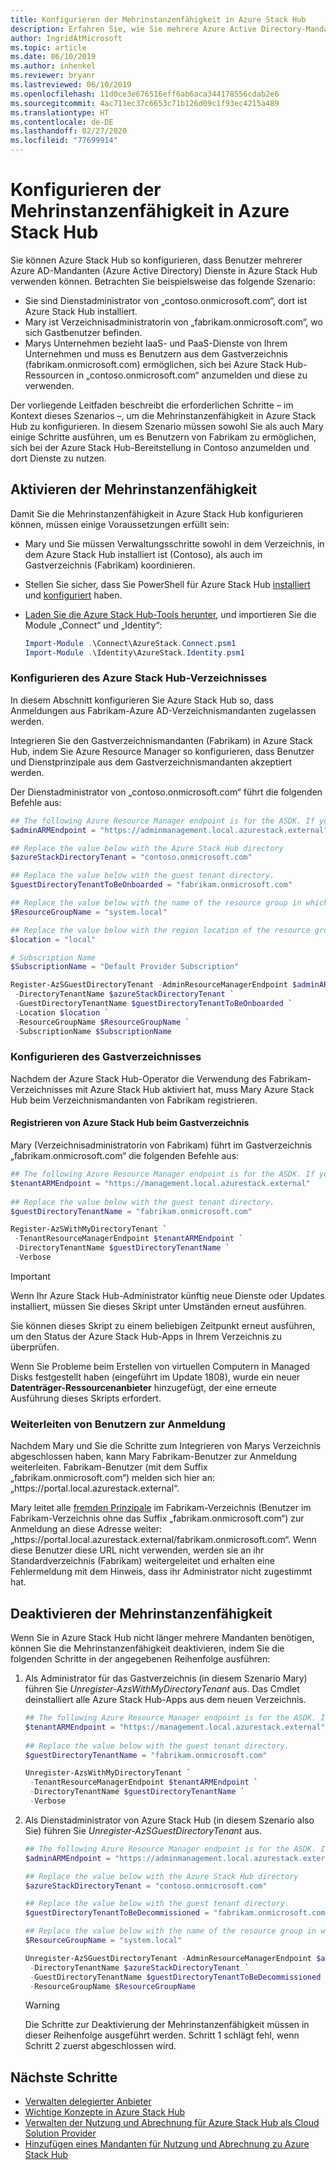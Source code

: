 ```yaml
---
title: Konfigurieren der Mehrinstanzenfähigkeit in Azure Stack Hub
description: Erfahren Sie, wie Sie mehrere Azure Active Directory-Mandanten in Azure Stack Hub aktivieren und deaktivieren.
author: IngridAtMicrosoft
ms.topic: article
ms.date: 06/10/2019
ms.author: inhenkel
ms.reviewer: bryanr
ms.lastreviewed: 06/10/2019
ms.openlocfilehash: 11d0ce3e676516eff6ab6aca344178556cdab2e6
ms.sourcegitcommit: 4ac711ec37c6653c71b126d09c1f93ec4215a489
ms.translationtype: HT
ms.contentlocale: de-DE
ms.lasthandoff: 02/27/2020
ms.locfileid: "77699914"
---
```

# <a name="configure-multi-tenancy-in-azure-stack-hub"></a>Konfigurieren der Mehrinstanzenfähigkeit in Azure Stack Hub

Sie können Azure Stack Hub so konfigurieren, dass Benutzer mehrerer Azure AD-Mandanten (Azure Active Directory) Dienste in Azure Stack Hub verwenden können. Betrachten Sie beispielsweise das folgende Szenario:

- Sie sind Dienstadministrator von „contoso.onmicrosoft.com“, dort ist Azure Stack Hub installiert.
- Mary ist Verzeichnisadministratorin von „fabrikam.onmicrosoft.com“, wo sich Gastbenutzer befinden.
- Marys Unternehmen bezieht IaaS- und PaaS-Dienste von Ihrem Unternehmen und muss es Benutzern aus dem Gastverzeichnis (fabrikam.onmicrosoft.com) ermöglichen, sich bei Azure Stack Hub-Ressourcen in „contoso.onmicrosoft.com“ anzumelden und diese zu verwenden.

Der vorliegende Leitfaden beschreibt die erforderlichen Schritte – im Kontext dieses Szenarios –, um die Mehrinstanzenfähigkeit in Azure Stack Hub zu konfigurieren. In diesem Szenario müssen sowohl Sie als auch Mary einige Schritte ausführen, um es Benutzern von Fabrikam zu ermöglichen, sich bei der Azure Stack Hub-Bereitstellung in Contoso anzumelden und dort Dienste zu nutzen.

## <a name="enable-multi-tenancy"></a>Aktivieren der Mehrinstanzenfähigkeit

Damit Sie die Mehrinstanzenfähigkeit in Azure Stack Hub konfigurieren können, müssen einige Voraussetzungen erfüllt sein:
  
 - Mary und Sie müssen Verwaltungsschritte sowohl in dem Verzeichnis, in dem Azure Stack Hub installiert ist (Contoso), als auch im Gastverzeichnis (Fabrikam) koordinieren.
 - Stellen Sie sicher, dass Sie PowerShell für Azure Stack Hub [installiert](azure-stack-powershell-install.md) und [konfiguriert](azure-stack-powershell-configure-admin.md) haben.
 - [Laden Sie die Azure Stack Hub-Tools herunter](azure-stack-powershell-download.md), und importieren Sie die Module „Connect“ und „Identity“:

    ```powershell
    Import-Module .\Connect\AzureStack.Connect.psm1
    Import-Module .\Identity\AzureStack.Identity.psm1
    ```

### <a name="configure-azure-stack-hub-directory"></a>Konfigurieren des Azure Stack Hub-Verzeichnisses

In diesem Abschnitt konfigurieren Sie Azure Stack Hub so, dass Anmeldungen aus Fabrikam-Azure AD-Verzeichnismandanten zugelassen werden.

Integrieren Sie den Gastverzeichnismandanten (Fabrikam) in Azure Stack Hub, indem Sie Azure Resource Manager so konfigurieren, dass Benutzer und Dienstprinzipale aus dem Gastverzeichnismandanten akzeptiert werden.

Der Dienstadministrator von „contoso.onmicrosoft.com“ führt die folgenden Befehle aus:

```powershell  
## The following Azure Resource Manager endpoint is for the ASDK. If you're in a multinode environment, contact your operator or service provider to get the endpoint.
$adminARMEndpoint = "https://adminmanagement.local.azurestack.external"

## Replace the value below with the Azure Stack Hub directory
$azureStackDirectoryTenant = "contoso.onmicrosoft.com"

## Replace the value below with the guest tenant directory. 
$guestDirectoryTenantToBeOnboarded = "fabrikam.onmicrosoft.com"

## Replace the value below with the name of the resource group in which the directory tenant registration resource should be created (resource group must already exist).
$ResourceGroupName = "system.local"

## Replace the value below with the region location of the resource group.
$location = "local"

# Subscription Name
$SubscriptionName = "Default Provider Subscription"

Register-AzSGuestDirectoryTenant -AdminResourceManagerEndpoint $adminARMEndpoint `
 -DirectoryTenantName $azureStackDirectoryTenant `
 -GuestDirectoryTenantName $guestDirectoryTenantToBeOnboarded `
 -Location $location `
 -ResourceGroupName $ResourceGroupName `
 -SubscriptionName $SubscriptionName
```

### <a name="configure-guest-directory"></a>Konfigurieren des Gastverzeichnisses

Nachdem der Azure Stack Hub-Operator die Verwendung des Fabrikam-Verzeichnisses mit Azure Stack Hub aktiviert hat, muss Mary Azure Stack Hub beim Verzeichnismandanten von Fabrikam registrieren.

#### <a name="registering-azure-stack-hub-with-the-guest-directory"></a>Registrieren von Azure Stack Hub beim Gastverzeichnis

Mary (Verzeichnisadministratorin von Fabrikam) führt im Gastverzeichnis „fabrikam.onmicrosoft.com“ die folgenden Befehle aus:

```powershell
## The following Azure Resource Manager endpoint is for the ASDK. If you're in a multinode environment, contact your operator or service provider to get the endpoint.
$tenantARMEndpoint = "https://management.local.azurestack.external"
    
## Replace the value below with the guest tenant directory.
$guestDirectoryTenantName = "fabrikam.onmicrosoft.com"

Register-AzSWithMyDirectoryTenant `
 -TenantResourceManagerEndpoint $tenantARMEndpoint `
 -DirectoryTenantName $guestDirectoryTenantName `
 -Verbose
```

> [!IMPORTANT]
> Wenn Ihr Azure Stack Hub-Administrator künftig neue Dienste oder Updates installiert, müssen Sie dieses Skript unter Umständen erneut ausführen.
>
> Sie können dieses Skript zu einem beliebigen Zeitpunkt erneut ausführen, um den Status der Azure Stack Hub-Apps in Ihrem Verzeichnis zu überprüfen.
>
> Wenn Sie Probleme beim Erstellen von virtuellen Computern in Managed Disks festgestellt haben (eingeführt im Update 1808), wurde ein neuer **Datenträger-Ressourcenanbieter** hinzugefügt, der eine erneute Ausführung dieses Skripts erfordert.

### <a name="direct-users-to-sign-in"></a>Weiterleiten von Benutzern zur Anmeldung

Nachdem Mary und Sie die Schritte zum Integrieren von Marys Verzeichnis abgeschlossen haben, kann Mary Fabrikam-Benutzer zur Anmeldung weiterleiten. Fabrikam-Benutzer (mit dem Suffix „fabrikam.onmicrosoft.com“) melden sich hier an: „https\://portal.local.azurestack.external“.

Mary leitet alle [fremden Prinzipale](/azure/role-based-access-control/rbac-and-directory-admin-roles) im Fabrikam-Verzeichnis (Benutzer im Fabrikam-Verzeichnis ohne das Suffix „fabrikam.onmicrosoft.com“) zur Anmeldung an diese Adresse weiter: „https\://portal.local.azurestack.external/fabrikam.onmicrosoft.com“. Wenn diese Benutzer diese URL nicht verwenden, werden sie an ihr Standardverzeichnis (Fabrikam) weitergeleitet und erhalten eine Fehlermeldung mit dem Hinweis, dass ihr Administrator nicht zugestimmt hat.

## <a name="disable-multi-tenancy"></a>Deaktivieren der Mehrinstanzenfähigkeit

Wenn Sie in Azure Stack Hub nicht länger mehrere Mandanten benötigen, können Sie die Mehrinstanzenfähigkeit deaktivieren, indem Sie die folgenden Schritte in der angegebenen Reihenfolge ausführen:

1. Als Administrator für das Gastverzeichnis (in diesem Szenario Mary) führen Sie *Unregister-AzsWithMyDirectoryTenant* aus. Das Cmdlet deinstalliert alle Azure Stack Hub-Apps aus dem neuen Verzeichnis.

    ``` PowerShell
    ## The following Azure Resource Manager endpoint is for the ASDK. If you're in a multinode environment, contact your operator or service provider to get the endpoint.
    $tenantARMEndpoint = "https://management.local.azurestack.external"
        
    ## Replace the value below with the guest tenant directory.
    $guestDirectoryTenantName = "fabrikam.onmicrosoft.com"
    
    Unregister-AzsWithMyDirectoryTenant `
     -TenantResourceManagerEndpoint $tenantARMEndpoint `
     -DirectoryTenantName $guestDirectoryTenantName `
     -Verbose 
    ```

2. Als Dienstadministrator von Azure Stack Hub (in diesem Szenario also Sie) führen Sie *Unregister-AzSGuestDirectoryTenant* aus.

    ``` PowerShell
    ## The following Azure Resource Manager endpoint is for the ASDK. If you're in a multinode environment, contact your operator or service provider to get the endpoint.
    $adminARMEndpoint = "https://adminmanagement.local.azurestack.external"
    
    ## Replace the value below with the Azure Stack Hub directory
    $azureStackDirectoryTenant = "contoso.onmicrosoft.com"
    
    ## Replace the value below with the guest tenant directory. 
    $guestDirectoryTenantToBeDecommissioned = "fabrikam.onmicrosoft.com"
    
    ## Replace the value below with the name of the resource group in which the directory tenant registration resource should be created (resource group must already exist).
    $ResourceGroupName = "system.local"
    
    Unregister-AzSGuestDirectoryTenant -AdminResourceManagerEndpoint $adminARMEndpoint `
     -DirectoryTenantName $azureStackDirectoryTenant `
     -GuestDirectoryTenantName $guestDirectoryTenantToBeDecommissioned `
     -ResourceGroupName $ResourceGroupName
    ```

    > [!WARNING]
    > Die Schritte zur Deaktivierung der Mehrinstanzenfähigkeit müssen in dieser Reihenfolge ausgeführt werden. Schritt 1 schlägt fehl, wenn Schritt 2 zuerst abgeschlossen wird.

## <a name="next-steps"></a>Nächste Schritte

- [Verwalten delegierter Anbieter](azure-stack-delegated-provider.md)
- [Wichtige Konzepte in Azure Stack Hub](azure-stack-overview.md)
- [Verwalten der Nutzung und Abrechnung für Azure Stack Hub als Cloud Solution Provider](azure-stack-add-manage-billing-as-a-csp.md)
- [Hinzufügen eines Mandanten für Nutzung und Abrechnung zu Azure Stack Hub](azure-stack-csp-howto-register-tenants.md)
